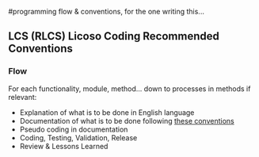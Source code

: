 #programming flow & conventions, for the one writing this...

## LCS (RLCS) Licoso Coding Recommended Conventions ##

### Flow ###
For each functionality, module, method... down to processes in methods if relevant:
  * Explanation of what is to be done in English language
  * Documentation of what is to be done following [these conventions](http://docs.python.org/library/doctest.html)
  * Pseudo coding in documentation
  * Coding, Testing, Validation, Release
  * Review & Lessons Learned